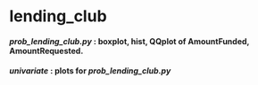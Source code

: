 # lending_club

#### *prob_lending_club.py* : boxplot, hist, QQplot of AmountFunded, AmountRequested.
#### *univariate* : plots for *prob_lending_club.py*
